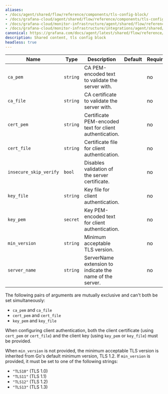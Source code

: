 ```yaml
---
aliases:
- /docs/agent/shared/flow/reference/components/tls-config-block/
- /docs/grafana-cloud/agent/shared/flow/reference/components/tls-config-block/
- /docs/grafana-cloud/monitor-infrastructure/agent/shared/flow/reference/components/tls-config-block/
- /docs/grafana-cloud/monitor-infrastructure/integrations/agent/shared/flow/reference/components/tls-config-block/
canonical: https://grafana.com/docs/agent/latest/shared/flow/reference/components/tls-config-block/
description: Shared content, tls config block
headless: true
---
```


Name                   | Type     | Description                                              | Default | Required
-----------------------|----------|----------------------------------------------------------|---------|---------
`ca_pem`               | `string` | CA PEM-encoded text to validate the server with.         |         | no
`ca_file`              | `string` | CA certificate to validate the server with.              |         | no
`cert_pem`             | `string` | Certificate PEM-encoded text for client authentication.  |         | no
`cert_file`            | `string` | Certificate file for client authentication.              |         | no
`insecure_skip_verify` | `bool`   | Disables validation of the server certificate.           |         | no
`key_file`             | `string` | Key file for client authentication.                      |         | no
`key_pem`              | `secret` | Key PEM-encoded text for client authentication.          |         | no
`min_version`          | `string` | Minimum acceptable TLS version.                          |         | no
`server_name`          | `string` | ServerName extension to indicate the name of the server. |         | no

The following pairs of arguments are mutually exclusive and can't both be set simultaneously:

* `ca_pem` and `ca_file`
* `cert_pem` and `cert_file`
* `key_pem` and `key_file`

When configuring client authentication, both the client certificate (using
`cert_pem` or `cert_file`) and the client key (using `key_pem` or `key_file`)
must be provided.

When `min_version` is not provided, the minimum acceptable TLS version is
inherited from Go's default minimum version, TLS 1.2. If `min_version` is
provided, it must be set to one of the following strings:

* `"TLS10"` (TLS 1.0)
* `"TLS11"` (TLS 1.1)
* `"TLS12"` (TLS 1.2)
* `"TLS13"` (TLS 1.3)
